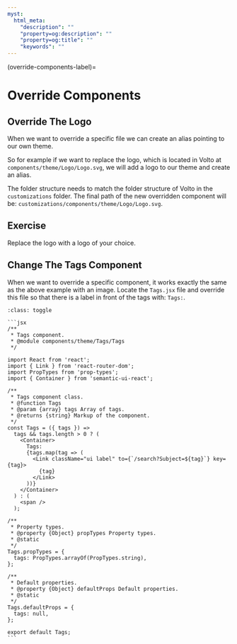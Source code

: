 ```yaml
---
myst:
  html_meta:
    "description": ""
    "property=og:description": ""
    "property=og:title": ""
    "keywords": ""
---
```


(override-components-label)=

# Override Components

## Override The Logo

When we want to override a specific file we can create an alias pointing to our own theme.

So for example if we want to replace the logo, which is located in Volto at `components/theme/Logo/Logo.svg`,
we will add a logo to our theme and create an alias.

The folder structure needs to match the folder structure of Volto in the `customizations` folder.
The final path of the new overridden component will be: `customizations/components/theme/Logo/Logo.svg`.

## Exercise

Replace the logo with a logo of your choice.

## Change The Tags Component

When we want to override a specific component, it works exactly the same as the above example with an image.
Locate the `Tags.jsx` file and override this file so that there is a label in front of the tags with: `Tags:`.

````{admonition} Solution
:class: toggle

```jsx
/**
 * Tags component.
 * @module components/theme/Tags/Tags
 */

import React from 'react';
import { Link } from 'react-router-dom';
import PropTypes from 'prop-types';
import { Container } from 'semantic-ui-react';

/**
 * Tags component class.
 * @function Tags
 * @param {array} tags Array of tags.
 * @returns {string} Markup of the component.
 */
const Tags = ({ tags }) =>
  tags && tags.length > 0 ? (
    <Container>
      Tags:
      {tags.map(tag => (
        <Link className="ui label" to={`/search?Subject=${tag}`} key={tag}>
          {tag}
        </Link>
      ))}
    </Container>
  ) : (
    <span />
  );

/**
 * Property types.
 * @property {Object} propTypes Property types.
 * @static
 */
Tags.propTypes = {
  tags: PropTypes.arrayOf(PropTypes.string),
};

/**
 * Default properties.
 * @property {Object} defaultProps Default properties.
 * @static
 */
Tags.defaultProps = {
  tags: null,
};

export default Tags;
```
````
